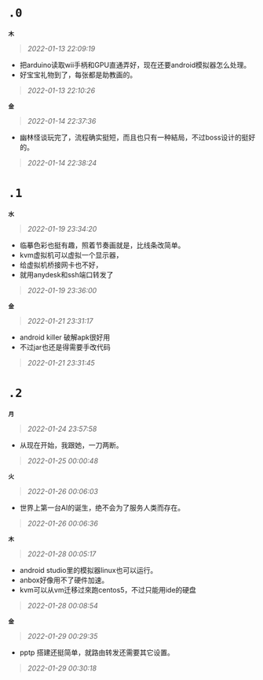 **`.0`**
=========
**`木`**
>*2022-01-13 22:09:19*
- 把arduino读取wii手柄和GPU直通弄好，现在还要android模拟器怎么处理。
- 好宝宝礼物到了，每张都是助教画的。
>*2022-01-13 22:10:26*

**`金`**
>*2022-01-14 22:37:36*
- 幽林怪谈玩完了，流程确实挺短，而且也只有一种結局，不过boss设计的挺好的。
>*2022-01-14 22:38:24*

**`.1`**
=========
**`水`**
>*2022-01-19 23:34:20*
- 临摹色彩也挺有趣，照着节奏画就是，比线条改简单。
- kvm虚拟机可以虚拟一个显示器，
- 给虚拟机桥接网卡也不好，
- 就用anydesk和ssh端口转发了
>*2022-01-19 23:36:00*

**`金`**
>*2022-01-21 23:31:17*
- android killer 破解apk很好用
- 不过jar也还是得需要手改代码
>*2022-01-21 23:31:45*

**`.2`**
=========
**`月`**
>*2022-01-24 23:57:58*
- 从现在开始，我跟她，一刀两断。
>*2022-01-25 00:00:48*

**`火`**
>*2022-01-26 00:06:03*
- 世界上第一台AI的诞生，绝不会为了服务人类而存在。
>*2022-01-26 00:06:36*

**`木`**
>*2022-01-28 00:05:17*
- android studio里的模拟器linux也可以运行。
- anbox好像用不了硬件加速。
- kvm可以从vm迁移过來跑centos5，不过只能用ide的硬盘
>*2022-01-28 00:08:54*

**`金`**
>*2022-01-29 00:29:35*
- pptp 搭建还挺简单，就路由转发还需要其它设置。
>*2022-01-29 00:30:18*
